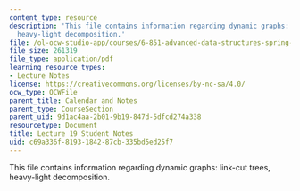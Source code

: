 ```yaml
---
content_type: resource
description: 'This file contains information regarding dynamic graphs: link-cut trees,
  heavy-light decomposition.'
file: /ol-ocw-studio-app/courses/6-851-advanced-data-structures-spring-2012/c69a336f8193184287cb335bd5ed25f7_MIT6_851S12_L19.pdf
file_size: 261319
file_type: application/pdf
learning_resource_types:
- Lecture Notes
license: https://creativecommons.org/licenses/by-nc-sa/4.0/
ocw_type: OCWFile
parent_title: Calendar and Notes
parent_type: CourseSection
parent_uid: 9d1ac4aa-2b01-9b19-847d-5dfcd274a338
resourcetype: Document
title: Lecture 19 Student Notes
uid: c69a336f-8193-1842-87cb-335bd5ed25f7
---
```

This file contains information regarding dynamic graphs: link-cut trees, heavy-light decomposition.